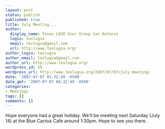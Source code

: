```yaml
---
layout: post
status: publish
published: true
title: July Meeting...
author:
  display_name: Texas LEGO User Group San Antonio
  login: texlugsa
  email: texlugsa@gmail.com
  url: http://www.texlugsa.org/
author_login: texlugsa
author_email: texlugsa@gmail.com
author_url: http://www.texlugsa.org/
wordpress_id: 59
wordpress_url: http://www.texlugsa.org/2007/07/07/july-meeting/
date: '2007-07-07 01:32:49 -0500'
date_gmt: '2007-07-07 06:32:49 -0500'
categories:
- Meetings
tags: []
comments: []
---
```

<p>Hope everyone had a great holiday. We'll be meeting next Saturday (July 14) at the Blue Cactus Cafe around 1:30pm. Hope to see you there.</p>
